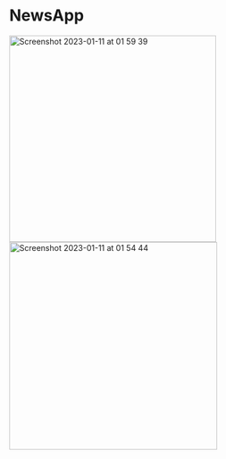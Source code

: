 # NewsApp

<img width="370" alt="Screenshot 2023-01-11 at 01 59 39" src="https://user-images.githubusercontent.com/32748494/211681635-0122e719-3efb-44cc-a53b-ed5a919de9c7.png"> 
<img width="372" alt="Screenshot 2023-01-11 at 01 54 44" src="https://user-images.githubusercontent.com/32748494/211681650-ed834231-2f8e-4aac-b7c8-edfb27dde1d6.png">
